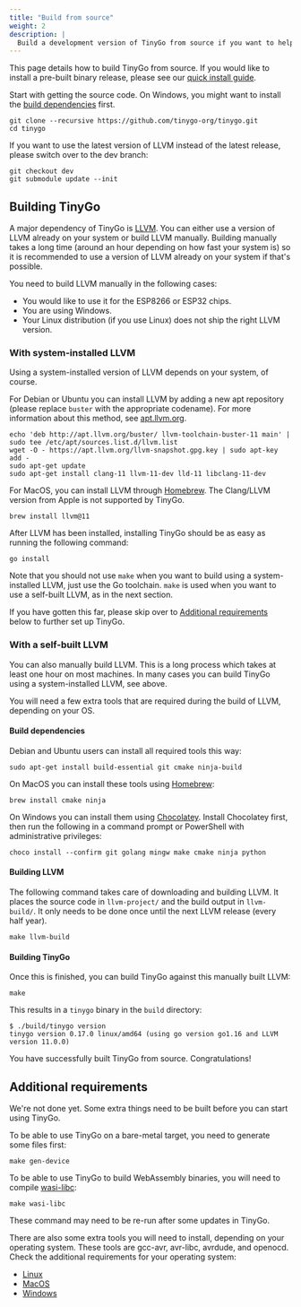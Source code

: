 ```yaml
---
title: "Build from source"
weight: 2
description: |
  Build a development version of TinyGo from source if you want to help improve TinyGo or want to try the latest features.
---
```


This page details how to build TinyGo from source. If you would like to install a pre-built binary release, please see our [quick install guide](../../../getting-started/install).

Start with getting the source code. On Windows, you might want to install the [build dependencies](#build-dependencies) first.

```shell
git clone --recursive https://github.com/tinygo-org/tinygo.git
cd tinygo
```

If you want to use the latest version of LLVM instead of the latest release, please switch over to the dev branch:

```shell
git checkout dev
git submodule update --init
```

## Building TinyGo

A major dependency of TinyGo is [LLVM](https://llvm.org/). You can either use a version of LLVM already on your system or build LLVM manually. Building manually takes a long time (around an hour depending on how fast your system is) so it is recommended to use a version of LLVM already on your system if that's possible.

You need to build LLVM manually in the following cases:

  * You would like to use it for the ESP8266 or ESP32 chips.
  * You are using Windows.
  * Your Linux distribution (if you use Linux) does not ship the right LLVM version.

### With system-installed LLVM

Using a system-installed version of LLVM depends on your system, of course.

For Debian or Ubuntu you can install LLVM by adding a new apt repository (please replace `buster` with the appropriate codename). For more information about this method, see [apt.llvm.org](https://apt.llvm.org/).

```shell
echo 'deb http://apt.llvm.org/buster/ llvm-toolchain-buster-11 main' | sudo tee /etc/apt/sources.list.d/llvm.list
wget -O - https://apt.llvm.org/llvm-snapshot.gpg.key | sudo apt-key add -
sudo apt-get update
sudo apt-get install clang-11 llvm-11-dev lld-11 libclang-11-dev
```

For MacOS, you can install LLVM through [Homebrew](https://formulae.brew.sh/formula/llvm). The Clang/LLVM version from Apple is not supported by TinyGo.

```shell
brew install llvm@11
```

After LLVM has been installed, installing TinyGo should be as easy as running the following command:

```shell
go install
```

Note that you should not use `make` when you want to build using a system-installed LLVM, just use the Go toolchain. `make` is used when you want to use a self-built LLVM, as in the next section.

If you have gotten this far, please skip over to [Additional requirements](#additional-requirements) below to further set up TinyGo.

### With a self-built LLVM

You can also manually build LLVM. This is a long process which takes at least one hour on most machines. In many cases you can build TinyGo using a system-installed LLVM, see above.

You will need a few extra tools that are required during the build of LLVM, depending on your OS.

#### Build dependencies

Debian and Ubuntu users can install all required tools this way:

```shell
sudo apt-get install build-essential git cmake ninja-build
```

On MacOS you can install these tools using [Homebrew](https://brew.sh/):

```shell
brew install cmake ninja
```

On Windows you can install them using [Chocolatey](https://chocolatey.org/). Install Chocolatey first, then run the following in a command prompt or PowerShell with administrative privileges:

```shell
choco install --confirm git golang mingw make cmake ninja python
```

#### Building LLVM

The following command takes care of downloading and building LLVM. It places the source code in `llvm-project/` and the build output in `llvm-build/`. It only needs to be done once until the next LLVM release (every half year).

```shell
make llvm-build
```

#### Building TinyGo

Once this is finished, you can build TinyGo against this manually built LLVM:

```shell
make
```

This results in a `tinygo` binary in the `build` directory:

```shell
$ ./build/tinygo version
tinygo version 0.17.0 linux/amd64 (using go version go1.16 and LLVM version 11.0.0)
```

You have successfully built TinyGo from source. Congratulations!

## Additional requirements

We're not done yet. Some extra things need to be built before you can start using TinyGo.

To be able to use TinyGo on a bare-metal target, you need to generate some files first:

```shell
make gen-device
```

To be able to use TinyGo to build WebAssembly binaries, you will need to compile [wasi-libc](https://github.com/WebAssembly/wasi-libc):

```shell
make wasi-libc
```

These command may need to be re-run after some updates in TinyGo.

There are also some extra tools you will need to install, depending on your operating system. These tools are gcc-avr, avr-libc, avrdude, and openocd. Check the additional requirements for your operating system:

  * [Linux](../../getting-started/install/linux/)
  * [MacOS](../../getting-started/install/macos/)
  * [Windows](../../getting-started/install/windows/)
